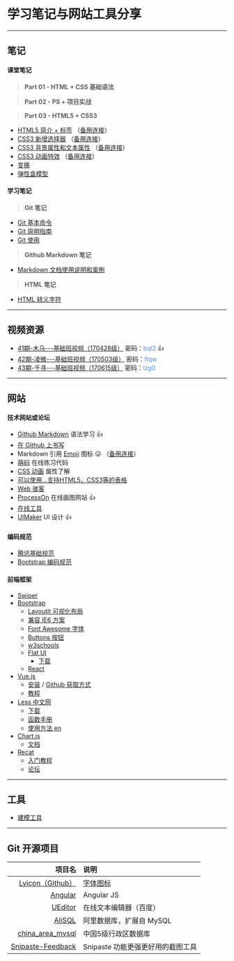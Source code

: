 # 学习笔记与网站工具分享

---

## 笔记

#### 课堂笔记

> **Part 01 - HTML + CSS 基础语法**

> **Part 02 - PS + 项目实战**

> **Part 03 - HTML5 + CSS3**

* [HTML5 简介 + 标签](part03/20170612_01.md) （[备用连接](http://note.youdao.com/share/?id=59997b749c139857c4c17ffd1eb7f5e3&type=note#/)）
* [CSS3 新增选择器](part03/20170613_02.md) （[备用连接](http://note.youdao.com/share/?id=0152d97a343e5f6697e48f45f134f124&type=note#/)）
* [CSS3 背景属性和文本属性](part03/20170616_03.md) （[备用连接](http://note.youdao.com/share/?id=404b0cdd7d9c4222781e03eb9acbfd7e&type=note#/)）
* [CSS3 动画特效](part03/20170617_04/20170617_04.md) （[备用连接](http://note.youdao.com/share/?id=1576bca21a103112f3e6a2d8ee1a4f99&type=note#/)）
* [变换](part03/20170621_05/20170621_05.md)
* [弹性盒模型](part03/20170622_06/20170622_06.md)

#### 学习笔记

> **Git 笔记**

* [Git 基本命令](git-notes/Git基本命令.md)
* [Git 简明指南](git-notes/Git简明指南.md)
* [Git 使用](git-notes/Git使用.md)

> **Github Markdown 笔记**

* [Markdown 文档使用说明和案例](markdown/Markdown文档使用说明和案例.md)

> **HTML 笔记**

* [HTML 转义字符](web/HTML转义字符.md)

---

## 视频资源

* [41期-木马---基础班视频（170428级）](http://pan.baidu.com/s/1nvjtzDJ) 密码：<font color=#528bff>bql2</font> :+1:
* [42期-凌微---基础班视频（170503级）](http://pan.baidu.com/s/1eSP6aTO) 密码：<font color=#528bff>flqw</font>
* [43期-千寻---基础班视频（170615级）](http://pan.baidu.com/s/1slz2IHB) 密码：<font color=#528bff>lzg0</font>

---

## 网站

#### 技术网站或论坛

* [Github Markdown](https://guides.github.com/features/mastering-markdown/) 语法学习 :+1:
* [在 Github 上书写](https://help.github.com/categories/writing-on-github/)
* Markdown 引用 [Emoji](http://emoji-cheat-sheet.com/) 图标 :stuck_out_tongue: （[备用连接](https://www.webpagefx.com/tools/emoji-cheat-sheet/)）
* [萌码](http://www.mengma.com/) 在线练习代码
* [CSS 动画](http://oli.jp/2010/css-animatable-properties/) 属性了解
* [可以使用...支持HTML5，CSS3等的表格](http://caniuse.com/)
* [Web 骇客](http://www.webhek.com)
* [ProcessOn](https://www.processon.com/) 在线画图网站 :+1:
* [在线工具](http://tool.oschina.net/)
* [UIMaker](http://www.uimaker.com) UI 设计 :+1:

#### 编码规范

* [腾讯基础规范](http://tguide.qq.com/main/index.htm)
* [Bootstrap 编码规范](http://codeguide.bootcss.com/)

#### 前端框架

* [Swiper](http://www.swiper.com.cn/)
* [Bootstrap](http://www.bootcss.com/)
    + [Layoutit 可视化布局](http://www.bootcss.com/p/layoutit/)
    + [兼容 IE6 方案](http://www.bootcss.com/p/bsie/)
    + [Font Awesome 字体](http://www.bootcss.com/p/font-awesome/)
    + [Buttons 按钮](http://www.bootcss.com/p/buttons/)
    + [w3schools](http://w3schools.bootcss.com/default.html)
    + [Flat UI](http://www.bootcss.com/p/flat-ui/)
        - [下载](https://github.com/designmodo/Flat-UI/archive/master.zip)
    + [React](https://react.bootcss.com/)
* [Vue.js](https://cn.vuejs.org/)
    + [安装](https://cn.vuejs.org/v2/guide/installation.html) / [Github 获取方式](https://github.com/vuejs/vue)
    + [教程](https://cn.vuejs.org/v2/guide/)
* [Less 中文网](http://lesscss.cn/)
    + [下载](http://lesscss.cn/#download-options)
    + [函数手册](http://lesscss.cn/functions/)
    + [使用方法 en](http://lesscss.cn/usage/)
* [Chart.js](http://www.chartjs.org/)
    + [文档](http://www.chartjs.org/docs/latest/)
* [Recat]()
    + [入门教程](http://www.ruanyifeng.com/blog/2015/03/react.html)
    + [论坛](http://react-china.org/)

---

## 工具

* [建模工具](http://www.oschina.net/project/tag/83/)

---

## Git 开源项目

项目名|说明
---:|:---
[Lyicon（Github）](https://github.com/ijry/lyicon.git)|[字体图标](http://lyicon.lingyun.net/)
[Angular](https://github.com/angular/angular.git)|Angular JS
[UEditor](https://github.com/fex-team/ueditor.git)|在线文本编辑器（百度）
[AliSQL](https://github.com/alibaba/AliSQL.git)|阿里数据库，扩展自 MySQL
[china_area_mysql](https://github.com/kakuilan/china_area_mysql.git)|中国5级行政区数据库
[Snipaste-Feedback](https://github.com/liulex/Snipaste-Feedback.git)|Snipaste 功能更强更好用的截图工具
